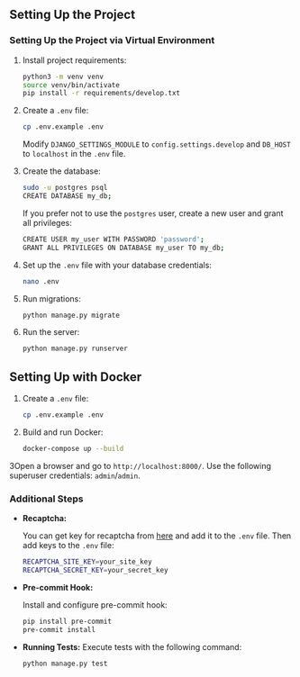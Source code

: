 ## Setting Up the Project

### Setting Up the Project via Virtual Environment

1. Install project requirements:
   ```bash
   python3 -m venv venv
   source venv/bin/activate
   pip install -r requirements/develop.txt
   ```

2. Create a `.env` file:
   ```bash
   cp .env.example .env
   ```
   Modify `DJANGO_SETTINGS_MODULE` to `config.settings.develop` and `DB_HOST` to `localhost` in the `.env` file.

3. Create the database:
   ```bash
   sudo -u postgres psql
   CREATE DATABASE my_db;
   ```

   If you prefer not to use the `postgres` user, create a new user and grant all privileges:
   ```bash
   CREATE USER my_user WITH PASSWORD 'password';
   GRANT ALL PRIVILEGES ON DATABASE my_user TO my_db;
   ```

4. Set up the `.env` file with your database credentials:
   ```bash
   nano .env
   ```

5. Run migrations:
   ```bash
   python manage.py migrate
   ```
   

6. Run the server:
   ```bash
   python manage.py runserver
   ```

## Setting Up with Docker

1. Create a `.env` file:
   ```bash
   cp .env.example .env
   ```
   

2. Build and run Docker:
   ```bash
   docker-compose up --build
   ```


3Open a browser and go to `http://localhost:8000/`. Use the following superuser credentials: `admin`/`admin`.

### Additional Steps
- **Recaptcha:**

  You can get key for recaptcha from [here](https://www.google.com/recaptcha/admin/create) and add it to the `.env`
  file. Then add keys to the `.env` file:
  ```bash
  RECAPTCHA_SITE_KEY=your_site_key
  RECAPTCHA_SECRET_KEY=your_secret_key
  ```

- **Pre-commit Hook:**

  Install and configure pre-commit hook:
  ```bash
  pip install pre-commit
  pre-commit install
  ```

- **Running Tests:**
  Execute tests with the following command:
  ```bash
  python manage.py test
  ```